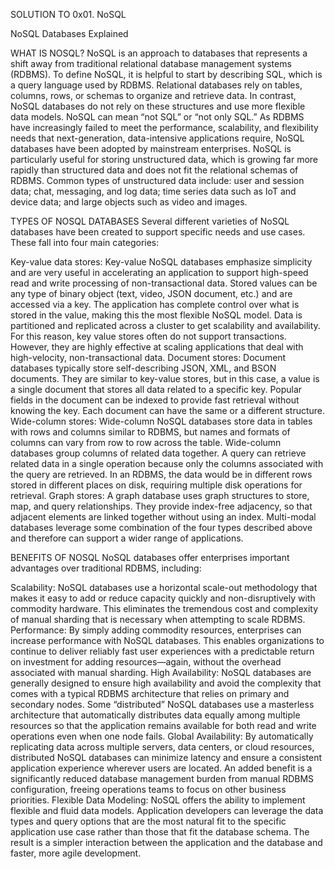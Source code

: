 SOLUTION TO 0x01. NoSQL

NoSQL Databases Explained
 

WHAT IS NOSQL?
NoSQL is an approach to databases that represents a shift away from traditional relational database management systems (RDBMS). To define NoSQL, it is helpful to start by describing SQL, which is a query language used by RDBMS. Relational databases rely on tables, columns, rows, or schemas to organize and retrieve data. In contrast, NoSQL databases do not rely on these structures and use more flexible data models. NoSQL can mean “not SQL” or “not only SQL.” As RDBMS have increasingly failed to meet the performance, scalability, and flexibility needs that next-generation, data-intensive applications require, NoSQL databases have been adopted by mainstream enterprises. NoSQL is particularly useful for storing unstructured data, which is growing far more rapidly than structured data and does not fit the relational schemas of RDBMS. Common types of unstructured data include: user and session data; chat, messaging, and log data; time series data such as IoT and device data; and large objects such as video and images.

TYPES OF NOSQL DATABASES
Several different varieties of NoSQL databases have been created to support specific needs and use cases. These fall into four main categories:

Key-value data stores: Key-value NoSQL databases emphasize simplicity and are very useful in accelerating an application to support high-speed read and write processing of non-transactional data. Stored values can be any type of binary object (text, video, JSON document, etc.) and are accessed via a key. The application has complete control over what is stored in the value, making this the most flexible NoSQL model. Data is partitioned and replicated across a cluster to get scalability and availability. For this reason, key value stores often do not support transactions. However, they are highly effective at scaling applications that deal with high-velocity, non-transactional data.
Document stores: Document databases typically store self-describing JSON, XML, and BSON documents. They are similar to key-value stores, but in this case, a value is a single document that stores all data related to a specific key. Popular fields in the document can be indexed to provide fast retrieval without knowing the key. Each document can have the same or a different structure.
Wide-column stores: Wide-column NoSQL databases store data in tables with rows and columns similar to RDBMS, but names and formats of columns can vary from row to row across the table. Wide-column databases group columns of related data together. A query can retrieve related data in a single operation because only the columns associated with the query are retrieved. In an RDBMS, the data would be in different rows stored in different places on disk, requiring multiple disk operations for retrieval.
Graph stores: A graph database uses graph structures to store, map, and query relationships. They provide index-free adjacency, so that adjacent elements are linked together without using an index.
Multi-modal databases leverage some combination of the four types described above and therefore can support a wider range of applications.

BENEFITS OF NOSQL
NoSQL databases offer enterprises important advantages over traditional RDBMS, including:

Scalability: NoSQL databases use a horizontal scale-out methodology that makes it easy to add or reduce capacity quickly and non-disruptively with commodity hardware. This eliminates the tremendous cost and complexity of manual sharding that is necessary when attempting to scale RDBMS.
Performance: By simply adding commodity resources, enterprises can increase performance with NoSQL databases. This enables organizations to continue to deliver reliably fast user experiences with a predictable return on investment for adding resources—again, without the overhead associated with manual sharding.
High Availability: NoSQL databases are generally designed to ensure high availability and avoid the complexity that comes with a typical RDBMS architecture that relies on primary and secondary nodes. Some “distributed” NoSQL databases use a masterless architecture that automatically distributes data equally among multiple resources so that the application remains available for both read and write operations even when one node fails.
Global Availability: By automatically replicating data across multiple servers, data centers, or cloud resources, distributed NoSQL databases can minimize latency and ensure a consistent application experience wherever users are located. An added benefit is a significantly reduced database management burden from manual RDBMS configuration, freeing operations teams to focus on other business priorities.
Flexible Data Modeling: NoSQL offers the ability to implement flexible and fluid data models. Application developers can leverage the data types and query options that are the most natural fit to the specific application use case rather than those that fit the database schema. The result is a simpler interaction between the application and the database and faster, more agile development.

